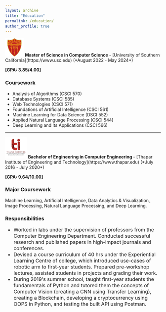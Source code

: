 ```yaml
---
layout: archive
title: "Education"
permalink: /education/
author_profile: true
---
```


<img src="/images/usc-logo.png" alt="usc logo" style=" align: top; height: 60px; width:60px; background-size: cover;"/>
<b> Master of Science in Computer Science </b> - [University of Southern California](https://www.usc.edu) (*August 2022 - May 2024*)

**[GPA: 3.85/4.00]**

### Coursework
* Analysis of Algorithms (CSCI 570)
* Database Systems (CSCI 585)
* Web Technologies (CSCI 571)
* Foundations of Artificial Intelligence (CSCI 561)
* Machine Learning for Data Science (DSCI 552)
* Applied Natural Language Processing (CSCI 544)
* Deep Learning and Its Applications (CSCI 566)





<hr />

<img src="/images/thapar.png" alt="thapar logo" style=" align: top; height: 70px; width:70px; background-size: cover;"/>
<b> Bachelor of Engineering in Computer Engineering </b> - [Thapar Institute of Engineering and Technology](https://www.thapar.edu) (*July 2016 - July 2020*) 

**[GPA: 9.64/10.00]**

### Major Coursework
Machine Learning, Artificial Intelligence, Data Analytics & Visualization, Image Processing, Natural Language Processing, and Deep Learning.
### Responsibilities
<div style="font-size: 16px;">
 <ul>
<li> Worked in labs under the supervision of professors from the Computer Engineering Department. Conducted successful research and published papers in high-impact journals and conferences. </li>
<li> Devised a course curriculum of 40 hrs under the Experiential Learning Centre of college, which introduced use-cases of robotic arm to first-year students. Prepared pre-workshop lectures, assisted students in projects and grading their work.</li>
<li> During 2019's summer school, taught first-year students the fundamentals of Python and tutored them the concepts of Computer Vision (creating a CNN using Transfer Learning), creating a Blockchain, developing a cryptocurrency using OOPS in Python, and testing the built API using Postman.</li>
</ul>
</div>


